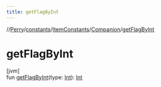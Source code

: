```yaml
---
title: getFlagByInt
---
```

//[Perry](../../../../index.html)/[constants](../../index.html)/[ItemConstants](../index.html)/[Companion](index.html)/[getFlagByInt](get-flag-by-int.html)



# getFlagByInt



[jvm]\
fun [getFlagByInt](get-flag-by-int.html)(type: [Int](https://kotlinlang.org/api/latest/jvm/stdlib/kotlin/-int/index.html)): [Int](https://kotlinlang.org/api/latest/jvm/stdlib/kotlin/-int/index.html)




